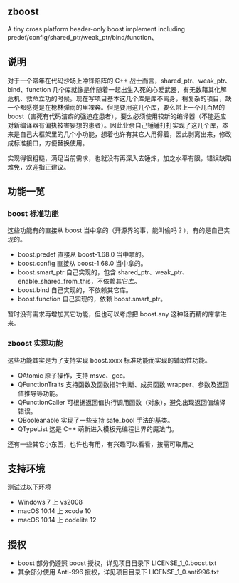 zboost
-------------------
A tiny cross platform header-only boost implement including predef/config/shared_ptr/weak_ptr/bind/function、


## 说明
对于一个常年在代码沙场上冲锋陷阵的 C++ 战士而言，shared_ptr、weak_ptr、bind、function 几个库就像是伴随着一起出生入死的心爱武器，有无数藉其化解危机、救命立功的时候。现在写项目基本这几个库是库不离身，稍复杂的项目，缺一个都感觉是在枪林弹雨的里裸奔。但是要用这几个库，要么带上一个几百M的 boost（害死有代码洁癖的强迫症患者），要么必须使用较新的编译器（不能适应对新编译器有偏执被害妄想的患者）。因此业余自己锤锤打打实现了这几个库，本来是自己大框架里的几个小功能，想着也许有其它人用得着，因此剥离出来，修改成标准接口，方便替换使用。

实现得很粗糙，满足当前需求，也就没有再深入去锤炼，加之水平有限，错误缺陷难免，欢迎指正建议。

## 功能一览

### boost 标准功能

这些功能有的直接从 boost 当中拿的（开源界的事，能叫偷吗？），有的是自己实现的。
- boost.predef 直接从 boost-1.68.0 当中拿的。
- boost.config 直接从 boost-1.68.0 当中拿的。
- boost.smart_ptr 自己实现的，包含 shared_ptr、weak_ptr、enable_shared_from_this，不依赖其它库。
- boost.bind 自己实现的，不依赖其它库。
- boost.function 自己实现的，依赖 boost.smart_ptr。

暂时没有需求再增加其它功能，但也可以考虑把 boost.any 这种轻而精的库拿进来。

### zboost 实现功能

这些功能其实是为了支持实现 boost.xxxx 标准功能而实现的辅助性功能。
- QAtomic 原子操作，支持 msvc、gcc。
- QFunctionTraits 支持函数及函数指针判断、成员函数 wrapper、参数及返回值推导等功能。
- QFunctionCaller 可根据返回值执行调用函数（对象），避免出现返回值编译错误。
- QBooleanable 实现了一些支持 safe_bool 手法的基类。
- QTypeList 这是 C++ 萌新进入模板元编程世界的魔法门。

还有一些其它小东西，也许也有用，有兴趣可以看看，按需可取用之


## 支持环境

测试过以下环境
- Windows 7 上 vs2008
- macOS 10.14 上 xcode 10
- macOS 10.14 上 codelite 12


## 授权

- boost 部分仍遵照 boost 授权，详见项目目录下 LICENSE_1_0.boost.txt
- 其余部分使用 Anti-996 授权，详见项目目录下 LICENSE_1_0.anti996.txt

